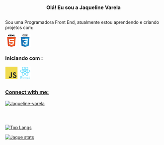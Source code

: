 <h3 align="center">Olá! Eu sou a Jaqueline Varela</h3>

##

<p>Sou uma Programadora Front End, atualmente estou aprendendo e criando projetos com:</p>

 <img src="https://raw.githubusercontent.com/devicons/devicon/master/icons/html5/html5-original-wordmark.svg" alt="html5" width="40" height="40"/> <img src="https://raw.githubusercontent.com/devicons/devicon/master/icons/css3/css3-original-wordmark.svg" alt="css3" width="40" height="40"/>


<h3 align="left">Iniciando com :</h3>
<p align="left"> <img src="https://raw.githubusercontent.com/devicons/devicon/master/icons/javascript/javascript-original.svg" alt="javascript" width="40" height="40"/> </a> <a href="https://reactjs.org/" target="_blank" rel="noreferrer"> <img src="https://raw.githubusercontent.com/devicons/devicon/master/icons/react/react-original-wordmark.svg" alt="react" width="40" height="40"/>

##
  
<h3 align="left">Connect with me:</h3>
  
<a href="[https://linkedin.com/in/https://www.linkedin.com/in/jaqueline-varela-397065268/](https://www.linkedin.com/in/jaqueline-varela-397065268)" target="blank"><img align="center" src="https://cdn.jsdelivr.net/gh/devicons/devicon/icons/linkedin/linkedin-plain.svg" alt="Jaqueline-varela" height="30" width="20" /></a>
  
 ##
  <br>
  
[![Top Langs](https://github-readme-stats.vercel.app/api/top-langs/?username=Jaque-varela)](https://github.com/anuraghazra/github-readme-stats)
  
  
  
  [![Jaque stats](https://github-readme-stats.vercel.app/api?username=Jaque-varela)](https://github.com/anuraghazra/github-readme-stats)
  
